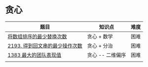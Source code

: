 # 贪心



| 题目                                                         | 知识点           | 难度 |
| ------------------------------------------------------------ | ---------------- | ---- |
| [将数组排序的最少替换次数](https://leetcode.cn/problems/minimum-replacements-to-sort-the-array/solution/tan-xin-by-man-qian-shu-xiao-ming-xs2a/) | 贪心 + 数学      | 困难 |
| [2193. 得到回文串的最少操作次数](https://leetcode.cn/problems/minimum-number-of-moves-to-make-palindrome/solution/by-man-qian-shu-xiao-ming-824r/) | 贪心 + 分治      | 困难 |
| [1383 最大的团队表现值](https://leetcode.cn/problems/maximum-performance-of-a-team/solution/tan-xin-by-man-qian-shu-xiao-ming-m07j/) | 贪心 -- 二维偏序 | 困难 |
|                                                              |                  |      |

